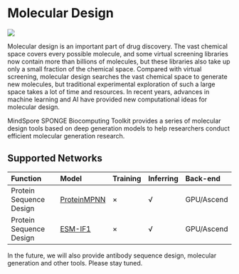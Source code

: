 # Molecular Design

<a href="https://gitee.com/mindspore/docs/blob/r2.0/docs/mindsponge/docs/source_en/user/design.md" target="_blank"><img src="https://mindspore-website.obs.cn-north-4.myhuaweicloud.com/website-images/r2.0/resource/_static/logo_source_en.png"></a>

Molecular design is an important part of drug discovery. The vast chemical space covers every possible molecule, and some virtual screening libraries now contain more than billions of molecules, but these libraries also take up only a small fraction of the chemical space. Compared with virtual screening, molecular design searches the vast chemical space to generate new molecules, but traditional experimental exploration of such a large space takes a lot of time and resources. In recent years, advances in machine learning and AI have provided new computational ideas for molecular design.

MindSpore SPONGE Biocomputing Toolkit provides a series of molecular design tools based on deep generation models to help researchers conduct efficient molecular generation research.

## Supported Networks

| Function          | Model                            | Training | Inferring | Back-end       |
| :----------- | :------------------------------ | :--- | :--- | :-------- |
| Protein Sequence Design | [ProteinMPNN](https://gitee.com/mindspore/mindscience/blob/r0.2.0/MindSPONGE/applications/research/ProteinMPNN/README.en.md#) | ×    | √   | GPU/Ascend |
| Protein Sequence Design | [ESM-IF1](https://gitee.com/mindspore/mindscience/blob/r0.2.0/MindSPONGE/applications/research/esm/README_EN.md#)          | ×    | √   | GPU/Ascend |

In the future, we will also provide antibody sequence design, molecular generation and other tools. Please stay tuned.